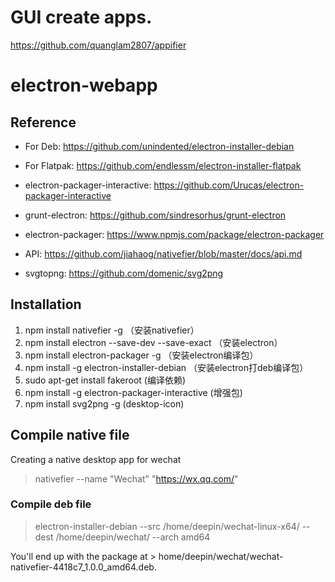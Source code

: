 # GUI create apps.

https://github.com/quanglam2807/appifier


# electron-webapp

## Reference

* For Deb: https://github.com/unindented/electron-installer-debian
* For Flatpak: https://github.com/endlessm/electron-installer-flatpak

* electron-packager-interactive: https://github.com/Urucas/electron-packager-interactive
* grunt-electron: https://github.com/sindresorhus/grunt-electron

* electron-packager: https://www.npmjs.com/package/electron-packager
* API: https://github.com/jiahaog/nativefier/blob/master/docs/api.md

* svgtopng: https://github.com/domenic/svg2png


## Installation


1. npm install nativefier -g （安装nativefier）
2. npm install electron --save-dev --save-exact （安装electron）
4. npm install electron-packager -g （安装electron编译包）
5. npm install -g electron-installer-debian （安装electron打deb编译包）
6. sudo apt-get install fakeroot (编译依赖)
7. npm install -g electron-packager-interactive (增强包)
8. npm install svg2png -g (desktop-icon)



## Compile native file

Creating a native desktop app for wechat

> nativefier --name "Wechat" "https://wx.qq.com/"

### Compile deb file

> electron-installer-debian --src /home/deepin/wechat-linux-x64/ --dest /home/deepin/wechat/ --arch amd64

You'll end up with the package at > home/deepin/wechat/wechat-nativefier-4418c7_1.0.0_amd64.deb.

